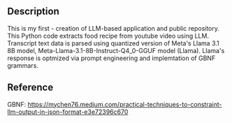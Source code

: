 ## Description
This is my first - creation of LLM-based application and public repository.
This Python code extracts food recipe from youtube video using LLM. Transcript text data is parsed using quantized version of Meta's Llama 3.1 8B model, Meta-Llama-3.1-8B-Instruct-Q4_0-GGUF model (Llama). Llama's response is optmized via prompt engineering and implemtation of GBNF grammars.



## Reference
GBNF: https://mychen76.medium.com/practical-techniques-to-constraint-llm-output-in-json-format-e3e72396c670
